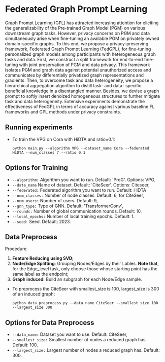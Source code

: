 # Federated Graph Prompt Learning

Graph Prompt Learning (GPL) has attracted increasing attention for eliciting the generalizability of the Pre-trained Graph Model (PGM) on various downstream graph tasks. However, privacy concerns on PGM and data simultaneously arise when fine-tuning an available PGM on privately owned domain-specific graphs. To this end, we propose a privacy-preserving framework, Federated Graph Prompt Learning (FedGPL), for fine-tuning personalized graph models among participants with heterogeneous graph tasks and data. First, we construct a split framework for end-to-end fine-tuning with joint preservation of PGM and data privacy. This framework isolates PGM and graph data against potential unauthorized access and communicates by differentially privatized graph representations and gradients. Then, to overcome task and data heterogeneity, we propose a hierarchical aggregation algorithm to distill task- and data- specific beneficial knowledge in a disentangled manner. Besides, we devise a graph prompt to softly insert denoized homogeneous structures to further mitigate task and data heterogeneity. Extensive experiments demonstrate the effectiveness of FedGPL in terms of accuracy against various baseline FL frameworks and GPL methods under privacy constraints.

## Running experiments

* To train the VPG on Cora with HiDTA and ratio=0.1:
    ```
    python main.py --algorithm VPG --dataset_name Cora --federated HiDTA --num_classes 7 --ratio 0.1
    ```

## Options for Training

* ```--algorithm:``` Algorithm you want to run. Default: 'ProG'. Options: VPG, 
* ```--data_name``` Name of dataset. Default: 'CiteSeer'. Options: Citeseer, 
* ```--federated:``` Federated algorithm you want to run. Default: HiDTA
* ```--num_classes:``` Number of node classes. Default: 6, for CiteSeer,
* ```--num_users:``` Number of users. Default: 9,
* ```--gnn_type:``` Type of GNN. Default: 'TransformerConv',
* ```--rounds:``` Number of global communication rounds. Default: 10,
* ```--local_epochs:``` Number of local training epochs. Default: 1.
* ```--seed:``` Seed. Default: 2023.

## Data Preprocess
Procedure: 
1. **Feature Reducing using SVD**;
2. **Node/Edge Splitting**: Grouping Nodes/Edges by their Lables. **Note that**, for the Edge_level task, only choose those whose starting point has the same label as the endpoint;
3. **Graph induced**: Build an subgraph for each Node/Edge sample.
* To preprocess the CiteSeer with smallest_size is 100, largest_size is 300 of an induced graph:
    ```
    python data_preprocess.py --data_name CiteSeer --smallest_size 100 --largest_size 300
    ```

## Options for Data Preprocess

* ```--data_name:``` Dataset you want to use. Default: CiteSeer,
* ```--smallest_size:``` Smallest number of nodes a reduced graph has. Default: 100,
* ```--largest_size:``` Largest number of nodes a reduced graph has. Default: 300.

